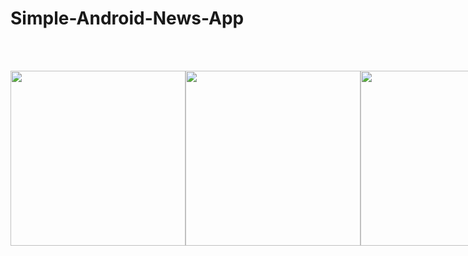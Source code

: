 # Simple-Android-News-App

<br /><br />
<div style="display: flex; flex-direction: row; margin-bottom: 50px">
  <img src="https://user-images.githubusercontent.com/28708584/37988068-215b453e-322a-11e8-8e29-bfd762776292.png" width="280" />
  <img src="https://user-images.githubusercontent.com/28708584/37988069-21965958-322a-11e8-8fa1-cfe43ce5805f.png" width="280" />
  <img src="https://user-images.githubusercontent.com/28708584/37988072-21c46a14-322a-11e8-8356-022fcd674570.png" width="280" />
  <img src="https://user-images.githubusercontent.com/28708584/37988073-21f9ae68-322a-11e8-9787-34155d05a6db.png" width="280" />
</div>
<br /><br />

